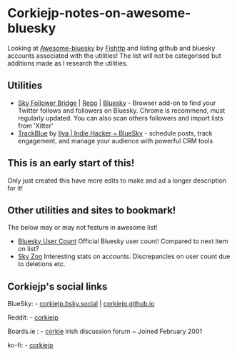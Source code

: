 # Corkiejp-notes-on-awesome-bluesky

Looking at [Awesome-bluesky](https://github.com/fishttp/awesome-bluesky) by [Fishttp](https://github.com/fishttp) and listing github and bluesky accounts associated with the utilities!
The list will not be categorised but additions made as I research the utilities.

## Utilities   
- [Sky Follower Bridge](https://www.sky-follower-bridge.dev/) | [Repo](https://github.com/kawamataryo/sky-follower-bridge) | [Bluesky](https://bsky.app/profile/sky-follower-bridge.dev) - Browser add-on to find your Twitter follows and followers on Bluesky. Chrome is recommend, must regularly updated. You can also scan others followers and import lists from 'Xitter'
- [TrackBlue](https://track.blue/) by [Ilya | Indie Hacker ~ BlueSky](https://bsky.app/profile/ilyathedev.bsky.social) - schedule posts, track engagement, and manage your audience with powerful CRM tools


## This is an early start of this!
Only just created this have more edits to make and ad a longer description for it!

## Other utilities and sites to bookmark!
The below may or may not feature in awesome list!

- [Bluesky User Count](https://bsky-users.theo.io/) Official Bluesky user count! Compared to next item on list?
- [Sky Zoo](https://skyzoo.blue/stats) Interesting stats on accounts. Discrepancies on user count due to deletions etc.



## Corkiejp's social links
BlueSky: - [corkiejp.bsky.social](https://bsky.app/profile/corkiejp.bsky.social) | [corkiejp.github.io](https://bsky.app/profile/corkiejp.github.io)

Reddit: - [corkiejp](https://www.reddit.com/user/corkiejp/)

Boards.ie : - [corkie](https://www.boards.ie/profile/discussions/corkie) Irish discussion forum ~ Joined February 2001

ko-fi: - [corkiejp](https://ko-fi.com/corkiejp)
